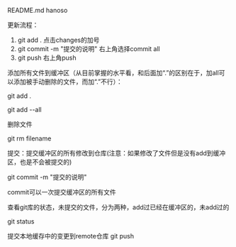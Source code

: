 README.md
hanoso

更新流程：
1. git add .   点击changes的加号
2. git commit -m "提交的说明"   右上角选择commit all
3. git push  右上角push


添加所有文件到缓冲区（从目前掌握的水平看，和后面加“.”的区别在于，加all可以添加被手动删除的文件，而加“.”不行）：

git add .

git add --all

删除文件

git rm filename

提交：提交缓冲区的所有修改到仓库(注意：如果修改了文件但是没有add到缓冲区，也是不会被提交的)

git commit -m "提交的说明"

commit可以一次提交缓冲区的所有文件

查看git库的状态，未提交的文件，分为两种，add过已经在缓冲区的，未add过的

git status 

提交本地缓存中的变更到remote仓库
git push
